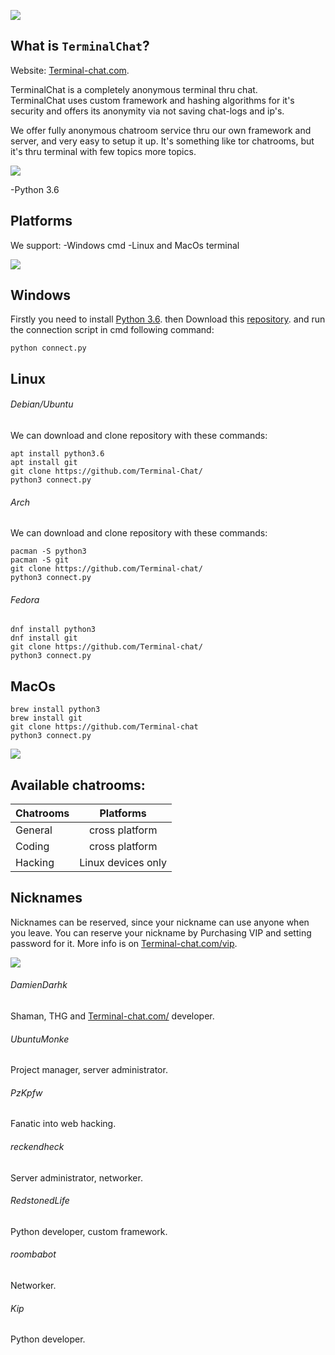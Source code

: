 ![](https://cdn.discordapp.com/attachments/824045796156112896/824585891334717461/827x149.png)

## What is `TerminalChat`?
Website: [Terminal-chat.com](https://terminal-chat.com/).

TerminalChat is a completely anonymous terminal thru chat.<br>
TerminalChat uses custom framework and hashing algorithms for it's security and offers its anonymity via not saving chat-logs and
ip's.<br>


We offer fully anonymous chatroom service thru our own framework and server, and very easy to setup it up.
It's something like tor chatrooms, but it's thru terminal with few topics more topics.

![](https://cdn.discordapp.com/attachments/824045796156112896/824601182805688330/Untitled-4.png)

-Python 3.6

## Platforms
We support:
-Windows cmd
-Linux and MacOs terminal

![](https://cdn.discordapp.com/attachments/824045796156112896/824601178804322344/Untitled-1.png)

## Windows

Firstly you need to install [Python 3.6](https://www.pytorials.com/python-download-install-windows/).
then Download this [repository](https://github.com/Terminal-Chat).
and run the connection script in cmd following command:
```
python connect.py
```

## Linux

###### Debian/Ubuntu

We can download and clone repository with these commands:

```
apt install python3.6
apt install git
git clone https://github.com/Terminal-Chat/
python3 connect.py
```

###### Arch

We can download and clone repository with these commands:

```
pacman -S python3 
pacman -S git
git clone https://github.com/Terminal-chat/
python3 connect.py
```

###### Fedora

```
dnf install python3
dnf install git
git clone https://github.com/Terminal-chat/
python3 connect.py
```

## MacOs

```
brew install python3
brew install git
git clone https://github.com/Terminal-chat
python3 connect.py
```

![](https://cdn.discordapp.com/attachments/824045796156112896/824602086422478898/Untitled-5.png)

## Available chatrooms:

| Chatrooms    | Platforms          |
| -------------|:------------------:|
| General      | cross platform     |
| Coding       | cross platform     |
| Hacking      | Linux devices only |

## Nicknames

Nicknames can be reserved, since your nickname can use anyone when you leave.
You can reserve your nickname by Purchasing VIP and setting password for it. 
More info is on [Terminal-chat.com/vip](https://terminal-chat.com/vip).

![](https://cdn.discordapp.com/attachments/824045796156112896/824602090499473438/Untitled-6.png)

###### DamienDarhk

Shaman, THG and [Terminal-chat.com/](https://terminal-chat.com/) developer. 

###### UbuntuMonke

Project manager, server administrator.

###### PzKpfw

Fanatic into web hacking.

###### reckendheck

Server administrator, networker.

###### RedstonedLife

Python developer, custom framework.

###### roombabot

Networker.

###### Kip

Python developer.


